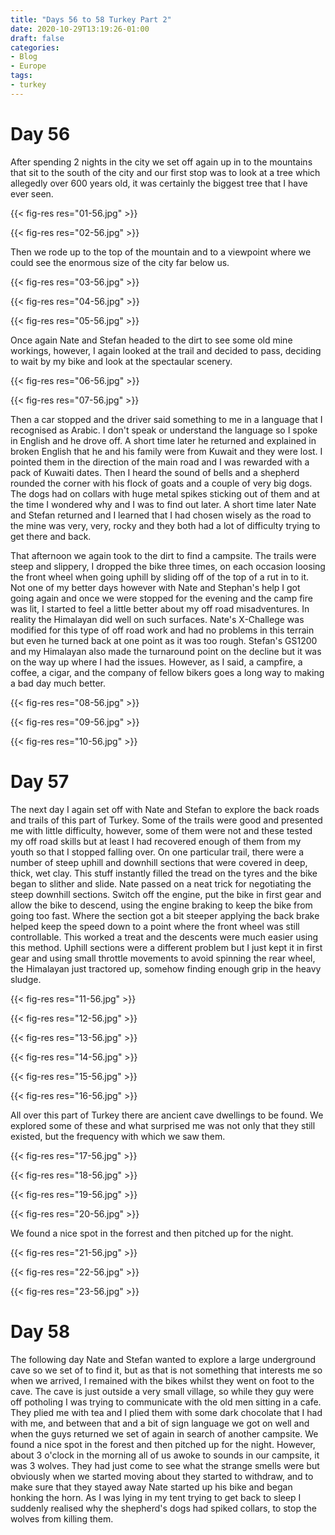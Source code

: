 ```yaml
---
title: "Days 56 to 58 Turkey Part 2"
date: 2020-10-29T13:19:26-01:00
draft: false
categories:
- Blog
- Europe
tags:
- turkey
---
```


# Day 56

After spending 2 nights in the city we set off again up in to the mountains that sit to the south of the city and our first stop was to look at a tree which allegedly over 600 years old, it was certainly the biggest tree that I have ever seen.

{{< fig-res res="01-56.jpg" >}}

{{< fig-res res="02-56.jpg" >}}

Then we rode up to the top of the mountain and to a viewpoint where we could see the enormous size of the city far below us.

{{< fig-res res="03-56.jpg" >}}

{{< fig-res res="04-56.jpg" >}}

{{< fig-res res="05-56.jpg" >}}

Once again Nate and Stefan headed to the dirt to see some old mine workings, however, I again looked at the trail and decided to pass, deciding to wait by my bike and look at the spectaular scenery.

{{< fig-res res="06-56.jpg" >}}

{{< fig-res res="07-56.jpg" >}}

Then a car stopped and the driver said something to me in a language that I recognised as Arabic. I don't speak or understand the language so I spoke in English and he drove off. A short time later he returned and explained in broken English that he and his family were from Kuwait and they were lost. I pointed them in the direction of the main road and I was rewarded with a pack of Kuwaiti dates. Then I heard the sound of bells and a shepherd rounded the corner with his flock of goats and a couple of very big dogs. The dogs had on collars with huge metal spikes sticking out of them and at the time I wondered why and I was to find out later. A short time later Nate and Stefan returned and I learned that I had chosen wisely as the road to the mine was very, very, rocky and they both had a lot of difficulty trying to get there and back.

That afternoon we again took to the dirt to find a campsite. The trails were steep and slippery, I dropped the bike three times, on each occasion loosing the front wheel when going uphill by sliding off of the top of a rut in to it. Not one of my better days however with Nate and Stephan's help I got going again and once we were stopped for the evening and the camp fire was lit, I started to feel a little better about my off road misadventures. In reality the Himalayan did well on such surfaces. Nate's X-Challege was modified for this type of off road work and had no problems in this terrain but even he turned back at one point as it was too rough. Stefan's GS1200 and my Himalayan also made the turnaround point on the decline but it was on the way up where I had the issues. However, as I said, a campfire, a coffee, a cigar, and the company of fellow bikers goes a long way to making a bad day much better.

{{< fig-res res="08-56.jpg" >}}

{{< fig-res res="09-56.jpg" >}}

{{< fig-res res="10-56.jpg" >}}

# Day 57

The next day I again set off with Nate and Stefan to explore the back roads and trails of this part of Turkey. Some of the trails were good and presented me with little difficulty, however, some of them were not and these tested my off road skills but at least I had recovered enough of them from my youth so that I stopped falling over. On one particular trail, there were a number of steep uphill and downhill sections that were covered in deep, thick, wet clay. This stuff instantly filled the tread on the tyres and the bike began to slither and slide. Nate passed on a neat trick for negotiating the steep downhill sections. Switch off the engine, put the bike in first gear and allow the bike to descend, using the engine braking to keep the bike from going too fast. Where the section got a bit steeper applying the back brake helped keep the speed down to a point where the front wheel was still controllable. This worked a treat and the descents were much easier using this method. Uphill sections were a different problem but I just kept it in first gear and using small throttle movements to avoid spinning the rear wheel, the Himalayan just tractored up, somehow finding enough grip in the heavy sludge. 

{{< fig-res res="11-56.jpg" >}}

{{< fig-res res="12-56.jpg" >}}

{{< fig-res res="13-56.jpg" >}}

{{< fig-res res="14-56.jpg" >}}

{{< fig-res res="15-56.jpg" >}}

{{< fig-res res="16-56.jpg" >}}

All over this part of Turkey there are ancient cave dwellings to be found. We explored some of these and what surprised me was not only that they still existed, but the frequency with which we saw them.

{{< fig-res res="17-56.jpg" >}}

{{< fig-res res="18-56.jpg" >}}

{{< fig-res res="19-56.jpg" >}}

{{< fig-res res="20-56.jpg" >}}

We found a nice spot in the forrest and then pitched up for the night.

{{< fig-res res="21-56.jpg" >}}

{{< fig-res res="22-56.jpg" >}}

{{< fig-res res="23-56.jpg" >}}

# Day 58

The following day Nate and Stefan wanted to explore a large underground cave so we set of to find it, but as that is not something that interests me so when we arrived, I remained with the bikes whilst they went on foot to the cave. The cave is just outside a very small village, so while they guy were off potholing I was trying to communicate with the old men sitting in a cafe. They plied me with tea and I plied them with some dark chocolate that I had with me, and between that and a bit of sign language we got on well and when the guys returned we set of again in search of another campsite. We found a nice spot in the forest and then pitched up for the night. However, about 3 o'clock in the morning all of us awoke to sounds in our campsite, it was 3 wolves. They had just come to see what the strange smells were but obviously when we started moving about they started to withdraw, and to make sure that they stayed away Nate started up his bike and began honking the horn. As I was lying in my tent trying to get back to sleep I suddenly realised why the shepherd's dogs had spiked collars, to stop the wolves from killing them.

